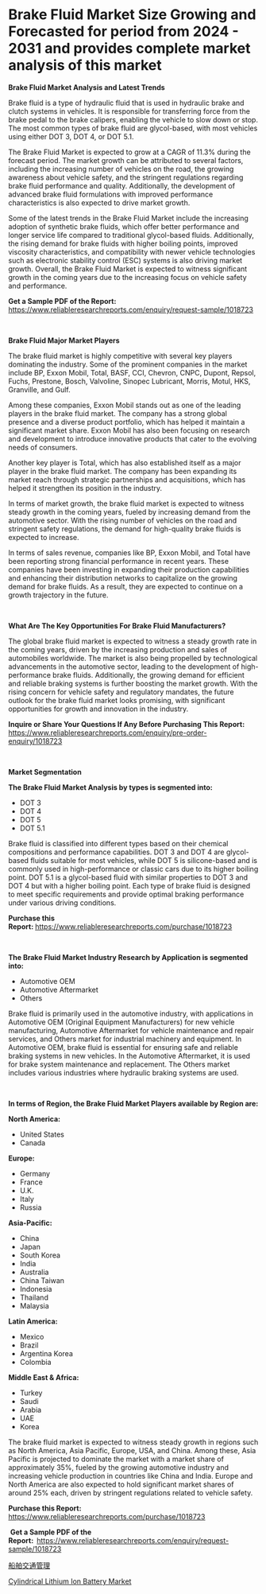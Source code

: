 <p><h1>Brake Fluid Market Size Growing and Forecasted for period from 2024 - 2031 and provides complete market analysis of this market</h1></p><p><strong>Brake Fluid Market Analysis and Latest Trends</strong></p>
<p><p>Brake fluid is a type of hydraulic fluid that is used in hydraulic brake and clutch systems in vehicles. It is responsible for transferring force from the brake pedal to the brake calipers, enabling the vehicle to slow down or stop. The most common types of brake fluid are glycol-based, with most vehicles using either DOT 3, DOT 4, or DOT 5.1.</p><p>The Brake Fluid Market is expected to grow at a CAGR of 11.3% during the forecast period. The market growth can be attributed to several factors, including the increasing number of vehicles on the road, the growing awareness about vehicle safety, and the stringent regulations regarding brake fluid performance and quality. Additionally, the development of advanced brake fluid formulations with improved performance characteristics is also expected to drive market growth.</p><p>Some of the latest trends in the Brake Fluid Market include the increasing adoption of synthetic brake fluids, which offer better performance and longer service life compared to traditional glycol-based fluids. Additionally, the rising demand for brake fluids with higher boiling points, improved viscosity characteristics, and compatibility with newer vehicle technologies such as electronic stability control (ESC) systems is also driving market growth. Overall, the Brake Fluid Market is expected to witness significant growth in the coming years due to the increasing focus on vehicle safety and performance.</p></p>
<p><strong>Get a Sample PDF of the Report:&nbsp;</strong> <a href="https://www.reliableresearchreports.com/enquiry/request-sample/1018723">https://www.reliableresearchreports.com/enquiry/request-sample/1018723</a></p>
<p>&nbsp;</p>
<p><strong>Brake Fluid Major Market Players</strong></p>
<p><p>The brake fluid market is highly competitive with several key players dominating the industry. Some of the prominent companies in the market include BP, Exxon Mobil, Total, BASF, CCI, Chevron, CNPC, Dupont, Repsol, Fuchs, Prestone, Bosch, Valvoline, Sinopec Lubricant, Morris, Motul, HKS, Granville, and Gulf.</p><p>Among these companies, Exxon Mobil stands out as one of the leading players in the brake fluid market. The company has a strong global presence and a diverse product portfolio, which has helped it maintain a significant market share. Exxon Mobil has also been focusing on research and development to introduce innovative products that cater to the evolving needs of consumers.</p><p>Another key player is Total, which has also established itself as a major player in the brake fluid market. The company has been expanding its market reach through strategic partnerships and acquisitions, which has helped it strengthen its position in the industry.</p><p>In terms of market growth, the brake fluid market is expected to witness steady growth in the coming years, fueled by increasing demand from the automotive sector. With the rising number of vehicles on the road and stringent safety regulations, the demand for high-quality brake fluids is expected to increase.</p><p>In terms of sales revenue, companies like BP, Exxon Mobil, and Total have been reporting strong financial performance in recent years. These companies have been investing in expanding their production capabilities and enhancing their distribution networks to capitalize on the growing demand for brake fluids. As a result, they are expected to continue on a growth trajectory in the future.</p></p>
<p>&nbsp;</p>
<p><strong>What Are The Key Opportunities For Brake Fluid Manufacturers?</strong></p>
<p><p>The global brake fluid market is expected to witness a steady growth rate in the coming years, driven by the increasing production and sales of automobiles worldwide. The market is also being propelled by technological advancements in the automotive sector, leading to the development of high-performance brake fluids. Additionally, the growing demand for efficient and reliable braking systems is further boosting the market growth. With the rising concern for vehicle safety and regulatory mandates, the future outlook for the brake fluid market looks promising, with significant opportunities for growth and innovation in the industry.</p></p>
<p><strong>Inquire or Share Your Questions If Any Before Purchasing This Report:</strong> <a href="https://www.reliableresearchreports.com/enquiry/pre-order-enquiry/1018723">https://www.reliableresearchreports.com/enquiry/pre-order-enquiry/1018723</a></p>
<p>&nbsp;</p>
<p><strong>Market Segmentation</strong></p>
<p><strong>The Brake Fluid Market Analysis by types is segmented into:</strong></p>
<p><ul><li>DOT 3</li><li>DOT 4</li><li>DOT 5</li><li>DOT 5.1</li></ul></p>
<p><p>Brake fluid is classified into different types based on their chemical compositions and performance capabilities. DOT 3 and DOT 4 are glycol-based fluids suitable for most vehicles, while DOT 5 is silicone-based and is commonly used in high-performance or classic cars due to its higher boiling point. DOT 5.1 is a glycol-based fluid with similar properties to DOT 3 and DOT 4 but with a higher boiling point. Each type of brake fluid is designed to meet specific requirements and provide optimal braking performance under various driving conditions.</p></p>
<p><strong>Purchase this Report:&nbsp;</strong><a href="https://www.reliableresearchreports.com/purchase/1018723">https://www.reliableresearchreports.com/purchase/1018723</a></p>
<p>&nbsp;</p>
<p><strong>The Brake Fluid Market Industry Research by Application is segmented into:</strong></p>
<p><ul><li>Automotive OEM</li><li>Automotive Aftermarket</li><li>Others</li></ul></p>
<p><p>Brake fluid is primarily used in the automotive industry, with applications in Automotive OEM (Original Equipment Manufacturers) for new vehicle manufacturing, Automotive Aftermarket for vehicle maintenance and repair services, and Others market for industrial machinery and equipment. In Automotive OEM, brake fluid is essential for ensuring safe and reliable braking systems in new vehicles. In the Automotive Aftermarket, it is used for brake system maintenance and replacement. The Others market includes various industries where hydraulic braking systems are used.</p></p>
<p>&nbsp;</p>
<p><strong>In terms of Region, the Brake Fluid Market Players available by Region are:</strong></p>
<p>
    <p> <strong> North America: </strong>
        <ul>
            <li>United States</li>
            <li>Canada</li>
        </ul>
        </p> 
    <p> <strong> Europe: </strong>
        <ul>
            <li>Germany</li>
            <li>France</li>
            <li>U.K.</li>
            <li>Italy</li>
            <li>Russia</li>
        </ul>
        </p> 
    <p> <strong> Asia-Pacific: </strong>
        <ul>
            <li>China</li>
            <li>Japan</li>
            <li>South Korea</li>
            <li>India</li>
            <li>Australia</li>
            <li>China Taiwan</li>
            <li>Indonesia</li>
            <li>Thailand</li>
            <li>Malaysia</li>
        </ul>
        </p> 
    <p> <strong> Latin America: </strong>
        <ul>
            <li>Mexico</li>
            <li>Brazil</li>
            <li>Argentina Korea</li>
            <li>Colombia</li>
        </ul>
        </p> 
    <p> <strong> Middle East & Africa: </strong>
        <ul>
            <li>Turkey</li>
            <li>Saudi</li>
            <li>Arabia</li>
            <li>UAE</li>
            <li>Korea</li>
        </ul>
    </p>
    </p>
<p><p>The brake fluid market is expected to witness steady growth in regions such as North America, Asia Pacific, Europe, USA, and China. Among these, Asia Pacific is projected to dominate the market with a market share of approximately 35%, fueled by the growing automotive industry and increasing vehicle production in countries like China and India. Europe and North America are also expected to hold significant market shares of around 25% each, driven by stringent regulations related to vehicle safety.</p></p>
<p><strong>Purchase this Report: </strong><a href="https://www.reliableresearchreports.com/purchase/1018723">https://www.reliableresearchreports.com/purchase/1018723</a></p>
<p>&nbsp;<strong>Get a Sample PDF of the Report:&nbsp;&nbsp;</strong><a href="https://www.reliableresearchreports.com/enquiry/request-sample/1018723">https://www.reliableresearchreports.com/enquiry/request-sample/1018723</a></p>
<p><strong></strong></p>
<p><p><a href="https://github.com/wkuactfdzwizk06/Market-Research-Report-List-1/blob/main/165201616535.md">船舶交通管理</a></p><p><a href="https://github.com/ChiragRp1/Market-Research-Report-List-4/blob/main/cylindrical-lithium-ion-battery-market.md">Cylindrical Lithium Ion Battery Market</a></p></p>